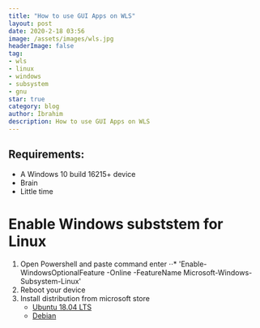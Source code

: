 ```yaml
---
title: "How to use GUI Apps on WLS"
layout: post
date: 2020-2-18 03:56
image: /assets/images/wls.jpg
headerImage: false
tag:
- wls
- linux
- windows
- subsystem
- gnu
star: true
category: blog
author: İbrahim
description: How to use GUI Apps on WLS
---
```


## Requirements:
* A Windows 10 build 16215+ device 
* Brain
* Little time

# Enable Windows subststem for Linux
1. Open Powershell and paste command enter
⋅⋅* 'Enable-WindowsOptionalFeature -Online -FeatureName Microsoft-Windows-Subsystem-Linux'
2. Reboot your device
3. Install distribution from microsoft store
    - [Ubuntu 18.04 LTS](https://www.microsoft.com/store/apps/9pjn388hp8c9)
    - [Debian](https://www.microsoft.com/store/apps/9MSVKQC78PK6)
    
